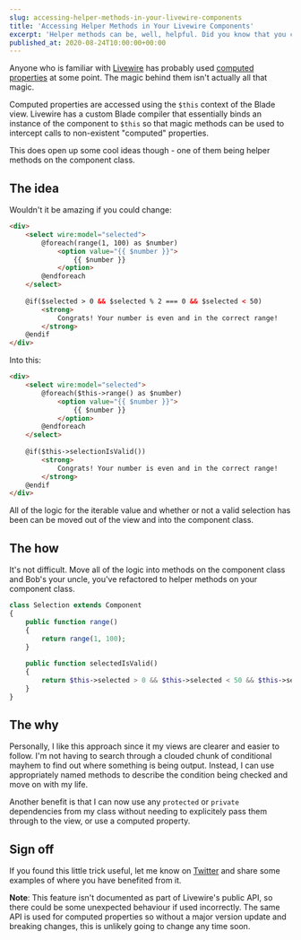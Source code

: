 ```yaml
---
slug: accessing-helper-methods-in-your-livewire-components
title: 'Accessing Helper Methods in Your Livewire Components'
excerpt: 'Helper methods can be, well, helpful. Did you know that you can actually write helper methods in your Livewire classes and use them really easily in your Blade views?'
published_at: 2020-08-24T10:00:00+00:00
---
```

Anyone who is familiar with [Livewire](https://laravel-livewire.com/) has probably used [computed properties](https://laravel-livewire.com/docs/properties#computed-properties) at some point. The magic behind them isn't actually all that magic.

Computed properties are accessed using the `$this` context of the Blade view. Livewire has a custom Blade compiler that essentially binds an instance of the component to `$this` so that magic methods can be used to intercept calls to non-existent "computed" properties.

This does open up some cool ideas though - one of them being helper methods on the component class.

## The idea

Wouldn't it be amazing if you could change:

```html
<div>
    <select wire:model="selected">
        @foreach(range(1, 100) as $number)
            <option value="{{ $number }}">
                {{ $number }}
            </option>
        @endforeach
    </select>
    
    @if($selected > 0 && $selected % 2 === 0 && $selected < 50)
        <strong>
            Congrats! Your number is even and in the correct range!
        </strong>
    @endif
</div>
```

Into this:

```html
<div>
    <select wire:model="selected">
        @foreach($this->range() as $number)
            <option value="{{ $number }}">
                {{ $number }}
            </option>
        @endforeach
    </select>
    
    @if($this->selectionIsValid())
        <strong>
            Congrats! Your number is even and in the correct range!
        </strong>
    @endif
</div>
```

All of the logic for the iterable value and whether or not a valid selection has been can be moved out of the view and into the component class.

## The how

It's not difficult. Move all of the logic into methods on the component class and Bob's your uncle, you've refactored to helper methods on your component class.

```php
class Selection extends Component
{
    public function range()
    {
        return range(1, 100);
    }
    
    public function selectedIsValid()
    {
        return $this->selected > 0 && $this->selected < 50 && $this->selected % 2 === 0;
    }
}
```

## The why

Personally, I like this approach since it my views are clearer and easier to follow. I'm not having to search through a clouded chunk of conditional mayhem to find out where something is being output. Instead, I can use appropriately named methods to describe the condition being checked and move on with my life.

Another benefit is that I can now use any `protected` or `private` dependencies from my class without needing to explicitely pass them through to the view, or use a computed property.

## Sign off

If you found this little trick useful, let me know on [Twitter](https://twitter.com/ryangjchandler) and share some examples of where you have benefited from it.

**Note**: This feature isn't documented as part of Livewire's public API, so there could be some unexpected behaviour if used incorrectly. The same API is used for computed properties so without a major version update and breaking changes, this is unlikely going to change any time soon.